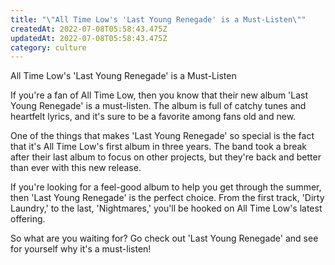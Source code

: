 ```yaml
---
title: "\"All Time Low's 'Last Young Renegade' is a Must-Listen\""
createdAt: 2022-07-08T05:58:43.475Z
updatedAt: 2022-07-08T05:58:43.475Z
category: culture
---
```


All Time Low's 'Last Young Renegade' is a Must-Listen

If you're a fan of All Time Low, then you know that their new album 'Last Young Renegade' is a must-listen. The album is full of catchy tunes and heartfelt lyrics, and it's sure to be a favorite among fans old and new.

One of the things that makes 'Last Young Renegade' so special is the fact that it's All Time Low's first album in three years. The band took a break after their last album to focus on other projects, but they're back and better than ever with this new release.

If you're looking for a feel-good album to help you get through the summer, then 'Last Young Renegade' is the perfect choice. From the first track, 'Dirty Laundry,' to the last, 'Nightmares,' you'll be hooked on All Time Low's latest offering.

So what are you waiting for? Go check out 'Last Young Renegade' and see for yourself why it's a must-listen!
